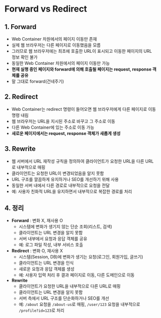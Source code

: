 # Forward vs Redirect

## 1. Forward

- Web Container 차원에서의 페이지 이동만 존재
- 실제 웹 브라우저는 다른 페이지로 이동했음을 모름
- 그러므로 웹 브라우저에는 최초에 호출한 URL이 표시되고 이동한 페이지의 URL 정보 확인 불가
- 동일한 Web Container 차원에서의 페이지 이동만 가능
- **현재 실행 중인 페이지와 forward에 의해 호출될 페이지는 request, response 객체를 공유**
- 말 그대로 forward(건네주기)

## 2. Redirect

- Web Container는 redirect 명령이 들어오면 웹 브라우저에게 다른 페이지로 이동 명령 내림
- 웹 브라우저는 URL을 지시된 주소로 바꾸고 그 주소로 이동
- 다른 Web Container에 있는 주소로 이동 가능
- **새로운 페이지에서는 request, response 객체가 새롭게 생성**

## 3. Rewrite

- 웹 서버에서 URL 재작성 규칙을 정의하여 클라이언트가 요청한 URL을 다른 URL로 내부적으로 매핑
- 클라이언트는 요청한 URL이 변경되었음을 알지 못함
- URL 구조를 깔끔하게 유지하거나 SEO를 개선하기 위해 사용
- 동일한 서버 내에서 다른 경로로 내부적으로 요청을 전달
- 예: 사용자 친화적 URL을 유지하면서 내부적으로 복잡한 경로를 처리

## 4. 정리

- **Forward** : 변화 X, 재사용 O
  - 시스템에 변화가 생기지 않는 단순 조회(리스트, 검색)
  - 클라이언트는 URL 변경을 알지 못함
  - 서버 내부에서 요청과 응답 객체를 공유
  - 예: 로그 파일 작성, 내부 서비스 호출
- **Redirect** : 변화 O, 재사용 X
  - 시스템(Session, DB)에 변화가 생기는 요청(로그인, 회원가입, 글쓰기)
  - 클라이언트는 URL 변경을 인식
  - 새로운 요청과 응답 객체를 생성
  - 예: 사용자 입력 처리 후 결과 페이지로 이동, 다른 도메인으로 이동
- **Rewrite**
  - 클라이언트가 요청한 URL을 내부적으로 다른 URL로 매핑
  - 클라이언트는 URL 변경을 알지 못함
  - 서버 측에서 URL 구조를 단순화하거나 SEO를 개선
  - 예: `/about` 요청을 `/about-us`로 매핑, `/user/123` 요청을 내부적으로 `/profile?id=123`로 처리